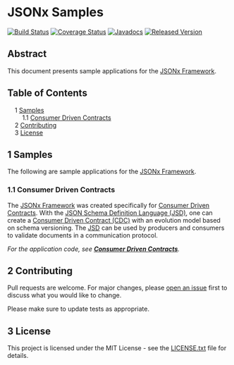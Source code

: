 # JSONx Samples

[![Build Status](https://travis-ci.org/jsonxorg/jsonx.png)](https://travis-ci.org/jsonxorg/jsonx)
[![Coverage Status](https://coveralls.io/repos/github/jsonxorg/jsonx/badge.svg)](https://coveralls.io/github/jsonxorg/jsonx)
[![Javadocs](https://www.javadoc.io/badge/org.jsonx/rs.svg)](https://www.javadoc.io/doc/org.jsonx/rs)
[![Released Version](https://img.shields.io/maven-central/v/org.jsonx/rs.svg)](https://mvnrepository.com/artifact/org.jsonx/rs)

## Abstract

This document presents sample applications for the <ins>JSONx Framework</ins>.

## Table of Contents

<samp>&nbsp;&nbsp;</samp>1 [Samples](#1-samples)<br>
<samp>&nbsp;&nbsp;&nbsp;&nbsp;</samp>1.1 [Consumer Driven Contracts](#11-consumer-driven-contracts)<br>
<samp>&nbsp;&nbsp;</samp>2 [Contributing](#2-contributing)<br>
<samp>&nbsp;&nbsp;</samp>3 [License](#3-license)<br>

## 1 Samples

The following are sample applications for the <ins>JSONx Framework</ins>.

### 1.1 Consumer Driven Contracts

The <ins>JSONx Framework</ins> was created specifically for [<ins>Consumer Driven Contracts</ins>][cdc]. With the [<ins>JSON Schema Definition Language (JSD)</ins>][#jsd], one can create a <ins>Consumer Driven Contract (CDC)</ins> with an evolution model based on schema versioning. The <ins>JSD</ins> can be used by producers and consumers to validate documents in a communication protocol.

_For the application code, see **[<ins>Consumer Driven Contracts</ins>](cdc)**._

## 2 Contributing

Pull requests are welcome. For major changes, please [open an issue](../../../issues) first to discuss what you would like to change.

Please make sure to update tests as appropriate.

## 3 License

This project is licensed under the MIT License - see the [LICENSE.txt](LICENSE.txt) file for details.

[#jsd]: ../../../#3-json-schema-definition-language

[cdc]: http://martinfowler.com/articles/consumerDrivenContracts.html
